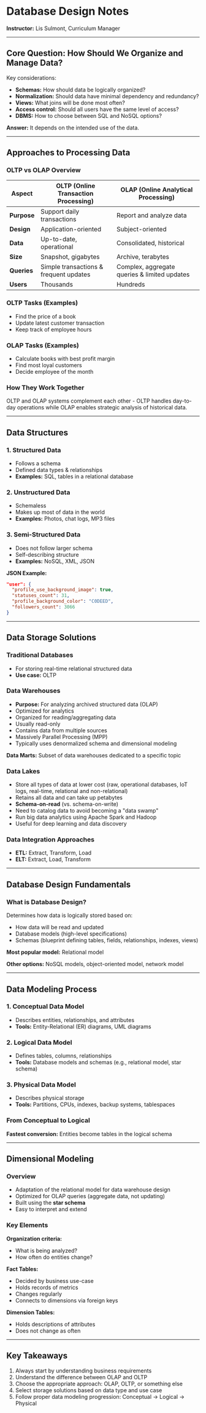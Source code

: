 # Database Design Notes

**Instructor:** Lis Sulmont, Curriculum Manager

---

## Core Question: How Should We Organize and Manage Data?

Key considerations:
- **Schemas:** How should data be logically organized?
- **Normalization:** Should data have minimal dependency and redundancy?
- **Views:** What joins will be done most often?
- **Access control:** Should all users have the same level of access?
- **DBMS:** How to choose between SQL and NoSQL options?

**Answer:** It depends on the intended use of the data.

---

## Approaches to Processing Data

### OLTP vs OLAP Overview

| Aspect | OLTP (Online Transaction Processing) | OLAP (Online Analytical Processing) |
|--------|--------------------------------------|-------------------------------------|
| **Purpose** | Support daily transactions | Report and analyze data |
| **Design** | Application-oriented | Subject-oriented |
| **Data** | Up-to-date, operational | Consolidated, historical |
| **Size** | Snapshot, gigabytes | Archive, terabytes |
| **Queries** | Simple transactions & frequent updates | Complex, aggregate queries & limited updates |
| **Users** | Thousands | Hundreds |

### OLTP Tasks (Examples)
- Find the price of a book
- Update latest customer transaction
- Keep track of employee hours

### OLAP Tasks (Examples)
- Calculate books with best profit margin
- Find most loyal customers
- Decide employee of the month

### How They Work Together
OLTP and OLAP systems complement each other - OLTP handles day-to-day operations while OLAP enables strategic analysis of historical data.

---

## Data Structures

### 1. Structured Data
- Follows a schema
- Defined data types & relationships
- **Examples:** SQL, tables in a relational database

### 2. Unstructured Data
- Schemaless
- Makes up most of data in the world
- **Examples:** Photos, chat logs, MP3 files

### 3. Semi-Structured Data
- Does not follow larger schema
- Self-describing structure
- **Examples:** NoSQL, XML, JSON

**JSON Example:**
```json
"user": { 
  "profile_use_background_image": true,  
  "statuses_count": 31,  
  "profile_background_color": "C0DEED",  
  "followers_count": 3066
}
```

---

## Data Storage Solutions

### Traditional Databases
- For storing real-time relational structured data
- **Use case:** OLTP

### Data Warehouses
- **Purpose:** For analyzing archived structured data (OLAP)
- Optimized for analytics
- Organized for reading/aggregating data
- Usually read-only
- Contains data from multiple sources
- Massively Parallel Processing (MPP)
- Typically uses denormalized schema and dimensional modeling

**Data Marts:** Subset of data warehouses dedicated to a specific topic

### Data Lakes
- Store all types of data at lower cost (raw, operational databases, IoT logs, real-time, relational and non-relational)
- Retains all data and can take up petabytes
- **Schema-on-read** (vs. schema-on-write)
- Need to catalog data to avoid becoming a "data swamp"
- Run big data analytics using Apache Spark and Hadoop
- Useful for deep learning and data discovery

### Data Integration Approaches
- **ETL:** Extract, Transform, Load
- **ELT:** Extract, Load, Transform

---

## Database Design Fundamentals

### What is Database Design?
Determines how data is logically stored based on:
- How data will be read and updated
- Database models (high-level specifications)
- Schemas (blueprint defining tables, fields, relationships, indexes, views)

**Most popular model:** Relational model

**Other options:** NoSQL models, object-oriented model, network model

---

## Data Modeling Process

### 1. Conceptual Data Model
- Describes entities, relationships, and attributes
- **Tools:** Entity-Relational (ER) diagrams, UML diagrams

### 2. Logical Data Model
- Defines tables, columns, relationships
- **Tools:** Database models and schemas (e.g., relational model, star schema)

### 3. Physical Data Model
- Describes physical storage
- **Tools:** Partitions, CPUs, indexes, backup systems, tablespaces

### From Conceptual to Logical
**Fastest conversion:** Entities become tables in the logical schema

---

## Dimensional Modeling

### Overview
- Adaptation of the relational model for data warehouse design
- Optimized for OLAP queries (aggregate data, not updating)
- Built using the **star schema**
- Easy to interpret and extend

### Key Elements

**Organization criteria:**
- What is being analyzed?
- How often do entities change?

**Fact Tables:**
- Decided by business use-case
- Holds records of metrics
- Changes regularly
- Connects to dimensions via foreign keys

**Dimension Tables:**
- Holds descriptions of attributes
- Does not change as often

---

## Key Takeaways

1. Always start by understanding business requirements
2. Understand the difference between OLAP and OLTP
3. Choose the appropriate approach: OLAP, OLTP, or something else
4. Select storage solutions based on data type and use case
5. Follow proper data modeling progression: Conceptual → Logical → Physical
